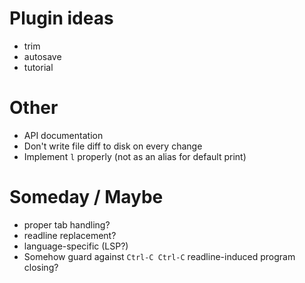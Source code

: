 # Plugin ideas

- trim
- autosave
- tutorial

# Other

- API documentation
- Don't write file diff to disk on every change
- Implement `l` properly (not as an alias for default print)

# Someday / Maybe

- proper tab handling?
- readline replacement?
- language-specific (LSP?)
- Somehow guard against `Ctrl-C Ctrl-C` readline-induced program closing?
